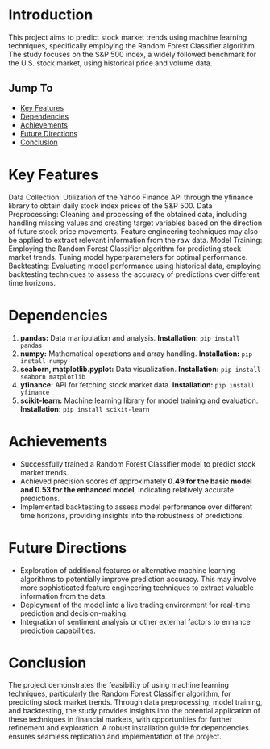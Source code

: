 # Introduction
This project aims to predict stock market trends using machine learning techniques, specifically employing the Random Forest Classifier algorithm. The study focuses on the S&P 500 index, a widely followed benchmark for the U.S. stock market, using historical price and volume data.

## Jump To
+ [Key Features](#features)
+ [Dependencies](#dependencies)
+ [Achievements](#achievements)
+ [Future Directions](#future)
+ [Conclusion](#conclusion)

# Key Features <a name="features"></a>
Data Collection: Utilization of the Yahoo Finance API through the yfinance library to obtain daily stock index prices of the S&P 500.
Data Preprocessing: Cleaning and processing of the obtained data, including handling missing values and creating target variables based on the direction of future stock price movements. Feature engineering techniques may also be applied to extract relevant information from the raw data.
Model Training: Employing the Random Forest Classifier algorithm for predicting stock market trends. Tuning model hyperparameters for optimal performance.
Backtesting: Evaluating model performance using historical data, employing backtesting techniques to assess the accuracy of predictions over different time horizons.

# Dependencies<a name="dependencies"></a>
1. **pandas:** Data manipulation and analysis.
**Installation:** `pip install pandas`
2. **numpy:** Mathematical operations and array handling.
**Installation:** `pip install numpy`
3. **seaborn, matplotlib.pyplot:** Data visualization.
**Installation:** `pip install seaborn matplotlib`
4. **yfinance:** API for fetching stock market data.
**Installation:** `pip install yfinance`
5. **scikit-learn:** Machine learning library for model training and evaluation.
**Installation:** `pip install scikit-learn`

# Achievements<a name="achievements"></a>
+ Successfully trained a Random Forest Classifier model to predict stock market trends.
+ Achieved precision scores of approximately ****0.49 for the basic model and 0.53 for the enhanced model****, indicating relatively accurate predictions.
+ Implemented backtesting to assess model performance over different time horizons, providing insights into the robustness of predictions.
  
# Future Directions<a name="future"></a>
+ Exploration of additional features or alternative machine learning algorithms to potentially improve prediction accuracy. This may involve more sophisticated feature engineering techniques to extract valuable information from the data.
+ Deployment of the model into a live trading environment for real-time prediction and decision-making.
+ Integration of sentiment analysis or other external factors to enhance prediction capabilities.
  
# Conclusion<a name="conclusion"></a>
The project demonstrates the feasibility of using machine learning techniques, particularly the Random Forest Classifier algorithm, for predicting stock market trends. Through data preprocessing, model training, and backtesting, the study provides insights into the potential application of these techniques in financial markets, with opportunities for further refinement and exploration. A robust installation guide for dependencies ensures seamless replication and implementation of the project.
